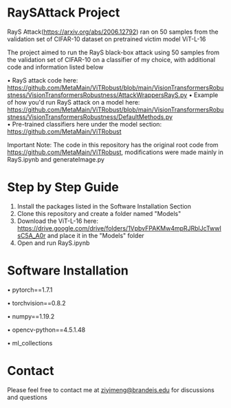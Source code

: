 # RaySAttack Project
RayS Attack(https://arxiv.org/abs/2006.12792) ran on 50 samples from the validation set of CIFAR-10 dataset on pretrained victim model ViT-L-16

The project aimed to run the RayS black-box attack using 50 samples from the validation set of CIFAR-10 on a classifier of my choice, with additional code and information listed below

  • RayS attack code here: https://github.com/MetaMain/ViTRobust/blob/main/VisionTransformersRobustness/VisionTransformersRobustness/AttackWrappersRayS.py 
  • Example of how you'd run RayS attack on a model here: https://github.com/MetaMain/ViTRobust/blob/main/VisionTransformersRobustness/VisionTransformersRobustness/DefaultMethods.py  
  • Pre-trained classifiers here under the model section: https://github.com/MetaMain/ViTRobust 

Important Note: The code in this repository has the original root code from https://github.com/MetaMain/ViTRobust, modifications were made mainly in RayS.ipynb and generateImage.py

# Step by Step Guide

1. Install the packages listed in the Software Installation Section
2. Clone this repository and create a folder named "Models"
3. Download the ViT-L-16 here: https://drive.google.com/drive/folders/1VpbvFPAKMw4mpRJRblJcTwwIsC5A_A0r and place it in the "Models" folder
4. Open and run RayS.ipynb

# Software Installation

• pytorch==1.7.1  

• torchvision==0.8.2

• numpy==1.19.2 

• opencv-python==4.5.1.48 

• ml_collections

# Contact 

Please feel free to contact me at ziyimeng@brandeis.edu for discussions and questions
